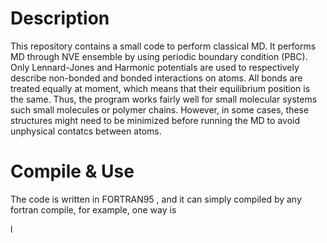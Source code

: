 # Description 
This repository contains a small code to perform classical MD. 
It performs MD through NVE ensemble by using periodic boundary condition (PBC). 
Only Lennard-Jones and Harmonic potentials are used to respectively describe 
non-bonded and bonded interactions on atoms. All bonds are treated equally at moment, which 
means that their equilibrium position is the same. Thus, the program works fairly well for small molecular systems 
such small molecules or polymer chains. However, in some cases, these structures might need to be minimized
before running the MD to avoid unphysical contatcs between atoms. 


# Compile & Use 
The code is written in FORTRAN95 , and it can simply compiled by any fortran compile, for example, one way is 

l
